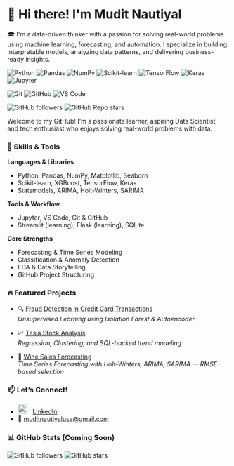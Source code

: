 # 👋 Hi there! I'm Mudit Nautiyal

🎓 I'm a data-driven thinker with a passion for solving real-world problems using machine learning, forecasting, and automation. I specialize in building interpretable models, analyzing data patterns, and delivering business-ready insights.

![Python](https://img.shields.io/badge/Python-3776AB?style=flat-square&logo=python&logoColor=white)
![Pandas](https://img.shields.io/badge/Pandas-150458?style=flat-square&logo=pandas&logoColor=white)
![NumPy](https://img.shields.io/badge/NumPy-013243?style=flat-square&logo=numpy&logoColor=white)
![Scikit-learn](https://img.shields.io/badge/scikit--learn-F7931E?style=flat-square&logo=scikit-learn&logoColor=black)
![TensorFlow](https://img.shields.io/badge/TensorFlow-FF6F00?style=flat-square&logo=tensorflow&logoColor=white)
![Keras](https://img.shields.io/badge/Keras-D00000?style=flat-square&logo=keras&logoColor=white)
![Jupyter](https://img.shields.io/badge/Jupyter-F37626?style=flat-square&logo=jupyter&logoColor=white)

![Git](https://img.shields.io/badge/Git-F05032?style=flat-square&logo=git&logoColor=white)
![GitHub](https://img.shields.io/badge/GitHub-181717?style=flat-square&logo=github&logoColor=white)
![VS Code](https://img.shields.io/badge/VS_Code-007ACC?style=flat-square&logo=visual-studio-code&logoColor=white)


![GitHub followers](https://img.shields.io/github/followers/YOUR_USERNAME?style=social)
![GitHub Repo stars](https://img.shields.io/github/stars/MuditNautiyal-21/fraud-detection-project?style=social)


Welcome to my GitHub! I'm a passionate learner, aspiring Data Scientist, and tech enthusiast who enjoys solving real-world problems with data.

### 🧠 Skills & Tools

**Languages & Libraries**
- Python, Pandas, NumPy, Matplotlib, Seaborn  
- Scikit-learn, XGBoost, TensorFlow, Keras  
- Statsmodels, ARIMA, Holt-Winters, SARIMA  

**Tools & Workflow**
- Jupyter, VS Code, Git & GitHub  
- Streamlit (learning), Flask (learning), SQLite  

**Core Strengths**
- Forecasting & Time Series Modeling  
- Classification & Anomaly Detection  
- EDA & Data Storytelling  
- GitHub Project Structuring


### 🔥 Featured Projects
- 🔍 [Fraud Detection in Credit Card Transactions](https://github.com/MuditNautiyal-21/Credit-Card-Fraud-Detection)  
  *Unsupervised Learning using Isolation Forest & Autoencoder*

- 📈 [Tesla Stock Analysis](https://github.com/MuditNautiyal-21/tesla-stock-analysis-project-python)  
  *Regression, Clustering, and SQL-backed trend modeling*

- 🍷 [Wine Sales Forecasting](https://github.com/MuditNautiyal-21/Wine-Forecasting-Project)  
  *Time Series Forecasting with Holt-Winters, ARIMA, SARIMA — RMSE-based selection*

<!-- Add more featured repos below -->
<!-- - 📈 [Tesla Stock Price Predictor](https://github.com/MuditNautiyal-21/tesla-stock-analysis-project-python) -->

### 📫 Let’s Connect!
- [<img src="https://cdn.jsdelivr.net/gh/devicons/devicon/icons/linkedin/linkedin-original.svg" width="22" height="22">](https://www.linkedin.com/in/your-linkedin-handle) &nbsp; [LinkedIn](https://www.linkedin.com/in/mudit-nautiyal/)
- 📧 muditnautiyalusa@gmail.com

### 📊 GitHub Stats (Coming Soon)
![GitHub followers](https://img.shields.io/github/followers/MuditNautiyal-21?style=social)
![GitHub stars](https://img.shields.io/github/stars/MuditNautiyal-21?style=social)
